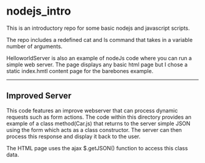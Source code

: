 nodejs_intro
============
This is an introductory repo for some basic nodejs and javascript scripts.

The repo includes a redefined cat and ls command that takes in a variable number of arguments.

HelloworldServer is also an example of nodeJs code where you can run a simple web server. 
The page displays any basic html page but I chose a static index.hmtl content page for the barebones example.

---------------
Improved Server
---------------
This code features an improve webserver that can process dynamic requests such as form actions.
The code within this directory provides an example of a class method(Car.js) that returns 
to the server simple JSON using the form which acts as a class constructor. The server
can then process this response and display it back to the user.

The HTML page uses the ajax $.getJSON() function to access this class data.